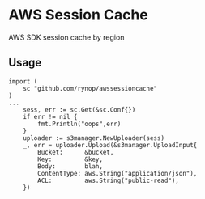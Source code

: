 # AWS Session Cache

AWS SDK session cache by region

## Usage

```
import (
    sc "github.com/rynop/awssessioncache"
)
...
	sess, err := sc.Get(&sc.Conf{})
	if err != nil {
		fmt.Println("oops",err)
	}
	uploader := s3manager.NewUploader(sess)
	_, err = uploader.Upload(&s3manager.UploadInput{
		Bucket:      &bucket,
		Key:         &key,
		Body:        blah,
		ContentType: aws.String("application/json"),
		ACL:         aws.String("public-read"),
	})
```
